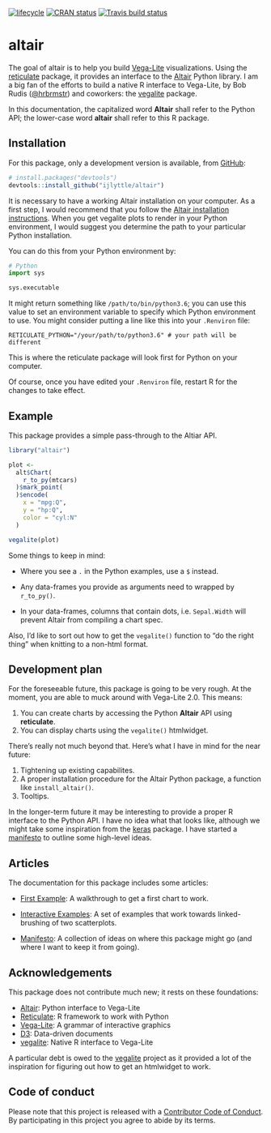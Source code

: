
<!-- README.md is generated from README.Rmd. Please edit that file -->

[![lifecycle](https://img.shields.io/badge/lifecycle-experimental-orange.svg)](https://www.tidyverse.org/lifecycle/#experimental)
[![CRAN
status](https://www.r-pkg.org/badges/version/altair)](https://cran.r-project.org/package=altair)
[![Travis build
status](https://travis-ci.org/ijlyttle/altair.svg?branch=master)](https://travis-ci.org/ijlyttle/altair)

# altair

The goal of altair is to help you build
[Vega-Lite](https://vega.github.io/vega-lite) visualizations. Using the
[reticulate](https://rstudio.github.io/reticulate) package, it provides
an interface to the [Altair](https://altair-viz.github.io) Python
library. I am a big fan of the efforts to build a native R interface to
Vega-Lite, by Bob Rudis ([@hrbrmstr](https://github.com/hrbrmstr)) and
coworkers: the [vegalite](https://github.com/hrbrmstr/vegalite) package.

In this documentation, the capitalized word **Altair** shall refer to
the Python API; the lower-case word **altair** shall refer to this R
package.

## Installation

For this package, only a development version is available, from
[GitHub](https://github.com/):

``` r
# install.packages("devtools")
devtools::install_github("ijlyttle/altair")
```

It is necessary to have a working Altair installation on your computer.
As a first step, I would recommend that you follow the [Altair
installation
instructions](https://altair-viz.github.io/getting_started/installation.html).
When you get vegalite plots to render in your Python environment, I
would suggest you determine the path to your particular Python
installation.

You can do this from your Python environment by:

``` python
# Python
import sys

sys.executable
```

It might return something like `/path/to/bin/python3.6`; you can use
this value to set an environment variable to specify which Python
environment to use. You might consider putting a line like this into
your `.Renviron`
    file:

    RETICULATE_PYTHON="/your/path/to/python3.6" # your path will be different

This is where the reticulate package will look first for Python on your
computer.

Of course, once you have edited your `.Renviron` file, restart R for the
changes to take effect.

## Example

This package provides a simple pass-through to the Altiar API.

``` r
library("altair")

plot <- 
  alt$Chart(
    r_to_py(mtcars)
  )$mark_point(
  )$encode(
    x = "mpg:Q",
    y = "hp:Q",
    color = "cyl:N"
  )

vegalite(plot)
```

Some things to keep in mind:

  - Where you see a `.` in the Python examples, use a `$` instead.

  - Any data-frames you provide as arguments need to wrapped by
    `r_to_py()`.

  - In your data-frames, columns that contain dots, i.e. `Sepal.Width`
    will prevent Altair from compiling a chart spec.

Also, I’d like to sort out how to get the `vegalite()` function to “do
the right thing” when knitting to a non-html format.

## Development plan

For the foreseeable future, this package is going to be very rough. At
the moment, you are able to muck around with Vega-Lite 2.0. This means:

1.  You can create charts by accessing the Python **Altair** API using
    **reticulate**.
2.  You can display charts using the `vegalite()` htmlwidget.

There’s really not much beyond that. Here’s what I have in mind for the
near future:

1.  Tightening up existing capabilites.
2.  A proper installation procedure for the Altair Python package, a
    function like `install_altair()`.
3.  Tooltips.

In the longer-term future it may be interesting to provide a proper R
interface to the Python API. I have no idea what that looks like,
although we might take some inspiration from the
[keras](https://keras.rstudio.com/) package. I have started a
[manifesto](https://ijlyttle.github.io/altair/articles/manifesto.html)
to outline some high-level ideas.

## Articles

The documentation for this package includes some articles:

  - [First
    Example](https://ijlyttle.github.io/altair/articles/first-example.html):
    A walkthrough to get a first chart to work.

  - [Interactive
    Examples](https://ijlyttle.github.io/altair/articles/interactive.html):
    A set of examples that work towards linked-brushing of two
    scatterplots.

  - [Manifesto](https://ijlyttle.github.io/altair/articles/manifesto.html):
    A collection of ideas on where this package might go (and where I
    want to keep it from going).

## Acknowledgements

This package does not contribute much new; it rests on these
foundations:

  - [Altair](https://altair-viz.github.io): Python interface to
    Vega-Lite
  - [Reticulate](https://rstudio.github.io/reticulate): R framework to
    work with Python
  - [Vega-Lite](https://vega.github.io/vega-lite): A grammar of
    interactive graphics
  - [D3](https://d3js.org): Data-driven documents
  - [vegalite](https://github.com/hrbrmstr/vegalite): Native R interface
    to Vega-Lite

A particular debt is owed to the
[vegalite](https://github.com/hrbrmstr/vegalite) project as it provided
a lot of the inspiration for figuring out how to get an htmlwidget to
work.

## Code of conduct

Please note that this project is released with a [Contributor Code of
Conduct](CODE_OF_CONDUCT.md). By participating in this project you agree
to abide by its terms.
